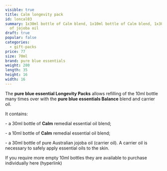 ```yaml
---
visible: true
title: Calm longevity pack
id: loncal03
summary: 1x30ml bottle of Calm blend, 1x10ml bottle of Calm blend, 1x30ml bottle
  of jojoba oil
draft: true
popular: false
categories:
  - gift-packs
price: 77
size: 70ml
brand: pure blue essentials
weight: 280
length: 35
height: 16
width: 16
---
```

The **pure blue essential Longevity Packs** allows refilling of the 10ml bottle many times over with the **pure blue essentials Balance** blend and carrier oil. 

It contains:

\- a 30ml bottle of **Calm** remedial essential oil blend;

\- a 10ml bottle of **Calm** remedial essential oil blend;

\- a 30ml bottle of pure Australian jojoba oil (carrier oil). A carrier oil is necessary to safely apply essential oils to the skin.

If you require more empty 10ml bottles they are available to purchase individually here (hyperlink)